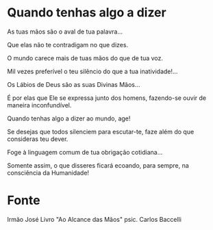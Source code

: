 # Quando tenhas algo a dizer

As tuas mãos são o aval de tua palavra...

Que elas não te contradigam no que dizes.

O mundo carece mais de tuas mãos do que de tua voz.

Mil vezes preferível o teu silêncio do que a tua inatividade!...

Os Lábios de Deus são as suas Divinas Mãos...

É por elas que Ele se expressa junto dos homens, fazendo-se ouvir de maneira inconfundível.

Quando tenhas algo a dizer ao mundo, age!

Se desejas que todos silenciem para escutar-te, faze além do que consideras teu dever.

Foge à linguagem comum de tua obrigação cotidiana...

Somente assim, o que disseres ficará ecoando, para sempre, na consciência da Humanidade!

# Fonte
Irmão José 
Livro "Ao Alcance das Mãos"
psic. Carlos Baccelli
